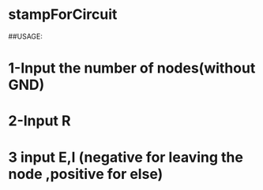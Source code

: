 # stampForCircuit


##USAGE:


# 1-Input the number of nodes(without GND)
# 2-Input R 
# 3 input E,I (negative for leaving the node ,positive for else)

